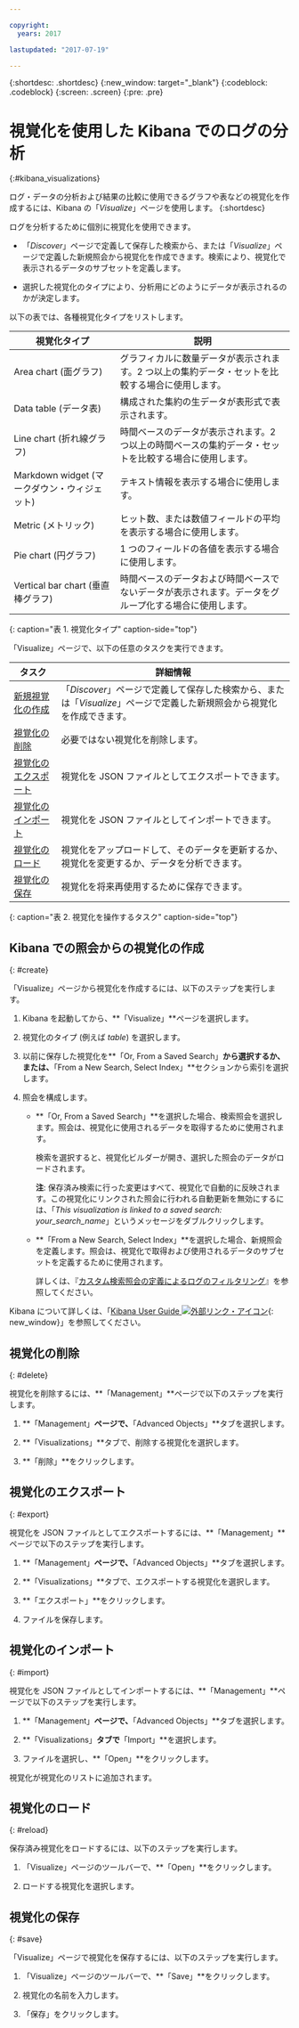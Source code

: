 ```yaml
---

copyright:
  years: 2017

lastupdated: "2017-07-19"

---
```



{:shortdesc: .shortdesc}
{:new_window: target="_blank"}
{:codeblock: .codeblock}
{:screen: .screen}
{:pre: .pre}

# 視覚化を使用した Kibana でのログの分析 
{:#kibana_visualizations}

ログ・データの分析および結果の比較に使用できるグラフや表などの視覚化を作成するには、Kibana の「*Visualize*」ページを使用します。
{:shortdesc}

ログを分析するために個別に視覚化を使用できます。 

* 「*Discover*」ページで定義して保存した検索から、または「*Visualize*」ページで定義した新規照会から視覚化を作成できます。検索により、視覚化で表示されるデータのサブセットを定義します。

* 選択した視覚化のタイプにより、分析用にどのようにデータが表示されるのかが決定します。

以下の表では、各種視覚化タイプをリストします。

| 視覚化タイプ| 説明|
|-----------------------|-------------|
| Area chart (面グラフ)| グラフィカルに数量データが表示されます。2 つ以上の集約データ・セットを比較する場合に使用します。|
| Data table (データ表)| 構成された集約の生データが表形式で表示されます。|
| Line chart (折れ線グラフ)| 時間ベースのデータが表示されます。2 つ以上の時間ベースの集約データ・セットを比較する場合に使用します。|
| Markdown widget (マークダウン・ウィジェット)| テキスト情報を表示する場合に使用します。|
| Metric (メトリック)| ヒット数、または数値フィールドの平均を表示する場合に使用します。|
| Pie chart (円グラフ)| 1 つのフィールドの各値を表示する場合に使用します。| 
| Vertical bar chart (垂直棒グラフ)| 時間ベースのデータおよび時間ベースでないデータが表示されます。データをグループ化する場合に使用します。|
{: caption="表 1. 視覚化タイプ" caption-side="top"}

「Visualize」ページで、以下の任意のタスクを実行できます。

| タスク| 詳細情報|
|------|------------------|
| [新規視覚化の作成](kibana_visualizations.html#create) | 「*Discover*」ページで定義して保存した検索から、または「*Visualize*」ページで定義した新規照会から視覚化を作成できます。|
| [視覚化の削除](kibana_visualizations.html#delete) | 必要ではない視覚化を削除します。|
| [視覚化のエクスポート](kibana_visualizations.html#export) | 視覚化を JSON ファイルとしてエクスポートできます。|
| [視覚化のインポート](kibana_visualizations.html#import) | 視覚化を JSON ファイルとしてインポートできます。|
| [視覚化のロード](kibana_visualizations.html#reload) | 視覚化をアップロードして、そのデータを更新するか、視覚化を変更するか、データを分析できます。|
| [視覚化の保存](kibana_visualizations.html#save) | 視覚化を将来再使用するために保存できます。|
{: caption="表 2. 視覚化を操作するタスク" caption-side="top"}


## Kibana での照会からの視覚化の作成
{: #create}

「Visualize」ページから視覚化を作成するには、以下のステップを実行します。

1. Kibana を起動してから、**「Visualize」**ページを選択します。

2. 視覚化のタイプ (例えば *table*) を選択します。

3. 以前に保存した視覚化を**「Or, From a Saved Search」**から選択するか、または、**「From a New Search, Select Index」**セクションから索引を選択します。

4. 照会を構成します。

    * **「Or, From a Saved Search」**を選択した場合、検索照会を選択します。照会は、視覚化に使用されるデータを取得するために使用されます。 
	
	    検索を選択すると、視覚化ビルダーが開き、選択した照会のデータがロードされます。 
		
		**注**: 保存済み検索に行った変更はすべて、視覚化で自動的に反映されます。この視覚化にリンクされた照会に行われる自動更新を無効にするには、「*This visualization is linked to a saved search: your_search_name*」というメッセージをダブルクリックします。 

    * **「From a New Search, Select Index」**を選択した場合、新規照会を定義します。照会は、視覚化で取得および使用されるデータのサブセットを定義するために使用されます。

        詳しくは、『[カスタム検索照会の定義によるログのフィルタリング](define_search.html#define_search)』を参照してください。

Kibana について詳しくは、「[Kibana User Guide ![外部リンク・アイコン](../../../icons/launch-glyph.svg "外部リンク・アイコン")](https://www.elastic.co/guide/en/kibana/5.1/index.html "外部リンク・アイコン"){: new_window}」を参照してください。


## 視覚化の削除
{: #delete}

視覚化を削除するには、**「Management」**ページで以下のステップを実行します。

1. **「Management」**ページで、**「Advanced Objects」**タブを選択します。

2. **「Visualizations」**タブで、削除する視覚化を選択します。

3. **「削除」**をクリックします。


## 視覚化のエクスポート
{: #export}

視覚化を JSON ファイルとしてエクスポートするには、**「Management」**ページで以下のステップを実行します。

1. **「Management」**ページで、**「Advanced Objects」**タブを選択します。

2. **「Visualizations」**タブで、エクスポートする視覚化を選択します。

3. **「エクスポート」**をクリックします。

4. ファイルを保存します。

## 視覚化のインポート
{: #import}

視覚化を JSON ファイルとしてインポートするには、**「Management」**ページで以下のステップを実行します。

1. **「Management」**ページで、**「Advanced Objects」**タブを選択します。

2. **「Visualizations」**タブで**「Import」**を選択します。

3. ファイルを選択し、**「Open」**をクリックします。

視覚化が視覚化のリストに追加されます。


 
## 視覚化のロード
{: #reload}

保存済み視覚化をロードするには、以下のステップを実行します。

1. 「Visualize」ページのツールバーで、**「Open」**をクリックします。

2. ロードする視覚化を選択します。 


## 視覚化の保存
{: #save}

「Visualize」ページで視覚化を保存するには、以下のステップを実行します。

1. 「Visualize」ページのツールバーで、**「Save」**をクリックします。

2. 視覚化の名前を入力します。

3. 「保存」をクリックします。 


